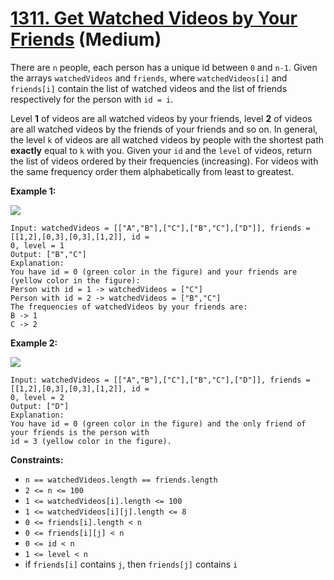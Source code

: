 # [1311. Get Watched Videos by Your Friends][link] (Medium)

[link]: https://leetcode.com/problems/get-watched-videos-by-your-friends/

There are `n` people, each person has a unique id between `0` and `n-1`. Given the arrays
`watchedVideos` and `friends`, where `watchedVideos[i]` and `friends[i]` contain the list of watched
videos and the list of friends respectively for the person with `id = i`.

Level **1** of videos are all watched videos by your friends, level **2** of videos are all watched
videos by the friends of your friends and so on. In general, the level `k` of videos are all watched
videos by people with the shortest path **exactly** equal to `k` with you. Given your `id` and the
`level` of videos, return the list of videos ordered by their frequencies (increasing). For videos
with the same frequency order them alphabetically from least to greatest.

**Example 1:**

**![](https://assets.leetcode.com/uploads/2020/01/02/leetcode_friends_1.png)**

```
Input: watchedVideos = [["A","B"],["C"],["B","C"],["D"]], friends = [[1,2],[0,3],[0,3],[1,2]], id =
0, level = 1
Output: ["B","C"]
Explanation:
You have id = 0 (green color in the figure) and your friends are (yellow color in the figure):
Person with id = 1 -> watchedVideos = ["C"]
Person with id = 2 -> watchedVideos = ["B","C"]
The frequencies of watchedVideos by your friends are:
B -> 1
C -> 2
```

**Example 2:**

**![](https://assets.leetcode.com/uploads/2020/01/02/leetcode_friends_2.png)**

```
Input: watchedVideos = [["A","B"],["C"],["B","C"],["D"]], friends = [[1,2],[0,3],[0,3],[1,2]], id =
0, level = 2
Output: ["D"]
Explanation:
You have id = 0 (green color in the figure) and the only friend of your friends is the person with
id = 3 (yellow color in the figure).
```

**Constraints:**

- `n == watchedVideos.length == friends.length`
- `2 <= n <= 100`
- `1 <= watchedVideos[i].length <= 100`
- `1 <= watchedVideos[i][j].length <= 8`
- `0 <= friends[i].length < n`
- `0 <= friends[i][j] < n`
- `0 <= id < n`
- `1 <= level < n`
- if `friends[i]` contains `j`, then `friends[j]` contains `i`
